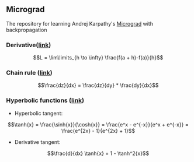 ## Micrograd

The repository for learning Andrej Karpathy's [Micrograd](https://github.com/karpathy/micrograd) with backpropagation

### Derivative([link](https://en.wikipedia.org/wiki/Derivative))

```math
L = \lim\limits_{h \to \infty} \frac{f(a + h)-f(a)}{h}
```

### Chain rule ([link](https://en.wikipedia.org/wiki/Chain_rule))

```math
\frac{dz}{dx} = \frac{dz}{dy} * \frac{dy}{dx}
```

### Hyperbolic functions ([link](https://en.wikipedia.org/wiki/Hyperbolic_functions))

- Hyperbolic tangent:

```math
\tanh{x} = \frac{\sinh{x}}{\cosh{x}} = \frac{e^x - e^{-x}}{e^x + e^{-x}} = \frac{e^{2x} - 1}{e^{2x} + 1}
```

- Derivative tangent:
```math
\frac{d}{dx} \tanh{x} = 1 - \tanh^2{x}
```
